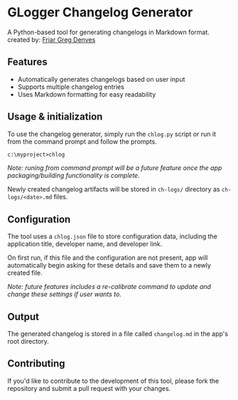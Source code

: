 # GLogger Changelog Generator

A Python-based tool for generating changelogs in Markdown format.
created by: [Friar Greg Denyes](https://github.com/friargregarious)

## Features

* Automatically generates changelogs based on user input
* Supports multiple changelog entries
* Uses Markdown formatting for easy readability

## Usage & initialization

To use the changelog generator, simply run the ```chlog.py``` script or run it from the command prompt and follow the prompts.

```cmd
c:\myproject>chlog
```

*Note: runing from command prompt will be a future feature once the app packaging/building functionality is complete.*

Newly created changelog artifacts will be stored in ```ch-logs/``` directory as ```ch-logs/<date>.md``` files.

## Configuration

The tool uses a ```chlog.json``` file to store configuration data, including the application title, developer name, and developer link.

On first run, if this file and the configuration are not present, app will automatically begin asking for these details and save them to a newly created file.

*Note: future features includes a re-calibrate command to update and change these settings if user wants to.*

## Output

The generated changelog is stored in a file called ```changelog.md``` in the app's root directory.

## Contributing

If you'd like to contribute to the development of this tool, please fork the repository and submit a pull request with your changes.
